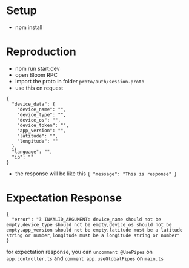 # Setup
- npm install

# Reproduction
- npm run start:dev
- open Bloom RPC
- import the proto in folder `proto/auth/session.proto`
- use this on request
```
{
  "device_data": {
    "device_name": "",
    "device_type": "",
    "device_os": "",
    "device_token": "",
    "app_version": "",
    "latitude": "",
    "longitude": ""
  },
  "language": "",
  "ip": ""
}
```
- the response will be like this
`
{
  "message": "This is response"
}
`

# Expectation Response
```
{
  "error": "3 INVALID_ARGUMENT: device_name should not be empty,device_type should not be empty,device_os should not be empty,app_version should not be empty,latitude must be a latitude string or number,longitude must be a longitude string or number"
}
```
for expectation response, you can `uncomment @UsePipes` on `app.controller.ts` and `comment app.useGlobalPipes` on `main.ts`